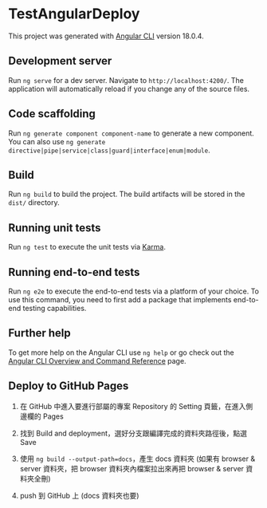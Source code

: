 # TestAngularDeploy

This project was generated with [Angular CLI](https://github.com/angular/angular-cli) version 18.0.4.

## Development server

Run `ng serve` for a dev server. Navigate to `http://localhost:4200/`. The application will automatically reload if you change any of the source files.

## Code scaffolding

Run `ng generate component component-name` to generate a new component. You can also use `ng generate directive|pipe|service|class|guard|interface|enum|module`.

## Build

Run `ng build` to build the project. The build artifacts will be stored in the `dist/` directory.

## Running unit tests

Run `ng test` to execute the unit tests via [Karma](https://karma-runner.github.io).

## Running end-to-end tests

Run `ng e2e` to execute the end-to-end tests via a platform of your choice. To use this command, you need to first add a package that implements end-to-end testing capabilities.

## Further help

To get more help on the Angular CLI use `ng help` or go check out the [Angular CLI Overview and Command Reference](https://angular.dev/tools/cli) page.

## Deploy to GitHub Pages

1. 在 GitHub 中進入要進行部屬的專案 Repository 的 Setting 頁籤，在進入側邊欄的 Pages

2. 找到 Build and deployment，選好分支跟編譯完成的資料夾路徑後，點選 Save

3. 使用 `ng build --output-path=docs`，產生 docs 資料夾 (如果有 browser & server 資料夾，把 browser 資料夾內檔案拉出來再把 browser & server 資料夾全刪)

4. push 到 GitHub 上 (docs 資料夾也要)
